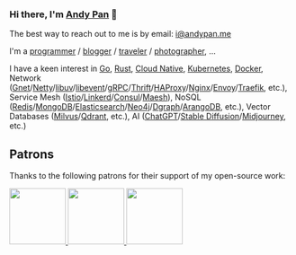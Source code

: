 ### Hi there, I'm [Andy Pan](https://andypan.me) 🎉

The best way to reach out to me is by email: i@andypan.me

I'm a [programmer](https://github.com/panjf2000/panjf2000) / [blogger](https://strikefreedom.top) / [traveler](https://gallery.strikefreedom.top/s/1e8v8ivisn) / [photographer](https://gallery.strikefreedom.top/s/1e8v8ivisn), ...

I have a keen interest in [Go](https://github.com/golang/go), [Rust](https://github.com/rust-lang/rust), [Cloud Native](https://www.cncf.io/), [Kubernetes](https://github.com/kubernetes/kubernetes), [Docker](https://www.docker.com/), Network ([Gnet](https://github.com/panjf2000/gnet)/[Netty](https://github.com/netty/netty)/[libuv](https://github.com/libuv/libuv)/[libevent](https://github.com/libevent/libevent)/[gRPC](https://github.com/grpc/grpc)/[Thrift](https://github.com/apache/thrift)/[HAProxy](https://www.haproxy.org/)/[Nginx](https://nginx.org/)/[Envoy](https://github.com/envoyproxy/envoy)/[Traefik](https://github.com/traefik/traefik), etc.), Service Mesh ([Istio](https://github.com/istio/istio)/[Linkerd](https://github.com/linkerd/linkerd2)/[Consul](https://github.com/hashicorp/consul)/[Maesh](https://github.com/traefik/mesh)), NoSQL ([Redis](https://github.com/redis/redis)/[MongoDB](https://github.com/mongodb/mongo)/[Elasticsearch](https://github.com/elastic/elasticsearch)/[Neo4j](https://github.com/neo4j/neo4j)/[Dgraph](https://github.com/dgraph-io/dgraph)/[ArangoDB](https://github.com/arangodb/arangodb), etc.), Vector Databases ([Milvus](https://github.com/milvus-io/milvus)/[Qdrant](https://github.com/qdrant/qdrant), etc.), AI ([ChatGPT](https://chat.openai.com/)/[Stable Diffusion](https://stability.ai/stablediffusion)/[Midjourney](https://www.midjourney.com/), etc.)

## Patrons
<p>Thanks to the following patrons for their support of my open-source work:</p>
  <a href="https://www.digitalocean.com/">
    <img src="https://opensource.nyc3.cdn.digitaloceanspaces.com/attribution/assets/SVG/DO_Logo_vertical_blue.svg" width="100px">
  </a>
  <a href="https://www.jetbrains.com/?from=ants">
    <img src="https://upload.wikimedia.org/wikipedia/en/0/08/JetBrains_beam_logo.svg" width="100px">
  </a>
  <a href="https://github.com/features/copilot">
    <img src="https://upload.wikimedia.org/wikipedia/commons/9/91/Octicons-mark-github.svg" width="100px">
  </a>

<!--
![](https://github-profile-summary-cards.vercel.app/api/cards/profile-details?username=panjf2000&theme=nord_bright)
![](https://github-profile-summary-cards.vercel.app/api/cards/repos-per-language?username=panjf2000&theme=nord_bright)
![](https://github-profile-summary-cards.vercel.app/api/cards/most-commit-language?username=panjf2000&theme=nord_bright)
![](https://github-profile-summary-cards.vercel.app/api/cards/stats?username=panjf2000&theme=nord_bright)
![](https://github-profile-summary-cards.vercel.app/api/cards/productive-time?username=panjf2000&theme=nord_bright)
-->
